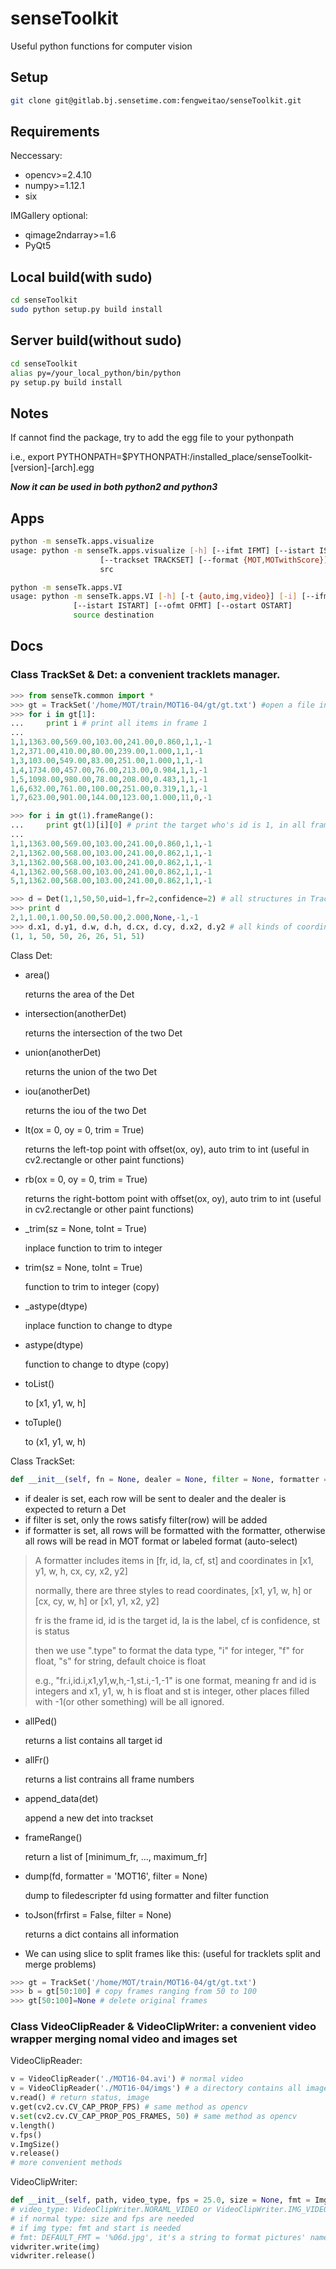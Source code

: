 # senseToolkit
Useful python functions for computer vision

## Setup
```sh
git clone git@gitlab.bj.sensetime.com:fengweitao/senseToolkit.git
```

## Requirements

Neccessary:
- opencv>=2.4.10
- numpy>=1.12.1
- six

IMGallery optional:
- qimage2ndarray>=1.6
- PyQt5

## Local build(with sudo)
```sh
cd senseToolkit
sudo python setup.py build install
```

## Server build(without sudo)
```sh
cd senseToolkit
alias py=/your_local_python/bin/python
py setup.py build install
```

## Notes
If cannot find the package, try to add the egg file to your pythonpath

i.e., export PYTHONPATH=$PYTHONPATH:/installed\_place/senseToolkit-[version]-[arch].egg

***Now it can be used in both python2 and python3***

## Apps
```sh
python -m senseTk.apps.visualize
usage: python -m senseTk.apps.visualize [-h] [--ifmt IFMT] [--istart ISTART]
                    [--trackset TRACKSET] [--format {MOT,MOTwithScore}]
                    src

python -m senseTk.apps.VI
usage: python -m senseTk.apps.VI [-h] [-t {auto,img,video}] [-i] [--ifmt IFMT] 
			  [--istart ISTART] [--ofmt OFMT] [--ostart OSTART]
              source destination
```

## Docs

### Class TrackSet & Det: a convenient tracklets manager.

```python
>>> from senseTk.common import *
>>> gt = TrackSet('/home/MOT/train/MOT16-04/gt/gt.txt') #open a file in MOT format
>>> for i in gt[1]:
...     print i # print all items in frame 1
... 
1,1,1363.00,569.00,103.00,241.00,0.860,1,1,-1
1,2,371.00,410.00,80.00,239.00,1.000,1,1,-1
1,3,103.00,549.00,83.00,251.00,1.000,1,1,-1
1,4,1734.00,457.00,76.00,213.00,0.984,1,1,-1
1,5,1098.00,980.00,78.00,208.00,0.483,1,1,-1
1,6,632.00,761.00,100.00,251.00,0.319,1,1,-1
1,7,623.00,901.00,144.00,123.00,1.000,11,0,-1

>>> for i in gt(1).frameRange():           
...     print gt(1)[i][0] # print the target who's id is 1, in all frames
... 
1,1,1363.00,569.00,103.00,241.00,0.860,1,1,-1
2,1,1362.00,568.00,103.00,241.00,0.862,1,1,-1
3,1,1362.00,568.00,103.00,241.00,0.862,1,1,-1
4,1,1362.00,568.00,103.00,241.00,0.862,1,1,-1
5,1,1362.00,568.00,103.00,241.00,0.862,1,1,-1

>>> d = Det(1,1,50,50,uid=1,fr=2,confidence=2) # all structures in TrackSet in Det
>>> print d
2,1,1.00,1.00,50.00,50.00,2.000,None,-1,-1
>>> d.x1, d.y1, d.w, d.h, d.cx, d.cy, d.x2, d.y2 # all kinds of coordinates
(1, 1, 50, 50, 26, 26, 51, 51)


```

Class Det:

- area()

  returns the area of the Det

- intersection(anotherDet)

  returns the intersection of the two Det

- union(anotherDet)

  returns the union of the two Det

- iou(anotherDet)

  returns the iou of the two Det

- lt(ox = 0, oy = 0, trim = True)

  returns the left-top point with offset(ox, oy), auto trim to int (useful in cv2.rectangle or other paint functions)

- rb(ox = 0, oy = 0, trim = True)

  returns the right-bottom point with offset(ox, oy), auto trim to int (useful in cv2.rectangle or other paint functions)

- _trim(sz = None, toInt = True)

  inplace function to trim to integer

- trim(sz = None, toInt = True)

  function to trim to integer (copy)

- _astype(dtype)

  inplace function to change to dtype

- astype(dtype)

  function to change to dtype (copy)

- toList()

  to [x1, y1, w, h]

- toTuple()

  to (x1, y1, w, h)

Class TrackSet:
```python
def __init__(self, fn = None, dealer = None, filter = None, formatter = None):
```
- if dealer is set, each row will be sent to dealer and the dealer is expected to return a Det
- if filter is set, only the rows satisfy filter(row) will be added
- if formatter is set, all rows will be formatted with the formatter, otherwise all rows will be read in MOT format or labeled format (auto-select)
> A formatter includes items in [fr, id, la, cf, st] and coordinates in [x1, y1, w, h, cx, cy, x2, y2]
>
> normally, there are three styles to read coordinates, [x1, y1, w, h] or [cx, cy, w, h] or [x1, y1, x2, y2]
>
> fr is the frame id, id is the target id, la is the label, cf is confidence, st is status
>
> then we use ".type" to format the data type, "i" for integer, "f" for float, "s" for string, default choice is float
>
> e.g., "fr.i,id.i,x1,y1,w,h,-1,st.i,-1,-1" is one format, meaning fr and id is integers and x1, y1, w, h is float and st is integer, other places filled with -1(or other something) will be all ignored.

- allPed()

  returns a list contains all target id

- allFr()

  returns a list contrains all frame numbers

- append\_data(det)

  append a new det into trackset

- frameRange()

  return a list of [minimum\_fr, ..., maximum\_fr]

- dump(fd, formatter = 'MOT16', filter = None)

  dump to filedescripter fd using formatter and filter function

- toJson(frfirst = False, filter = None)

  returns a dict contains all information

- We can using slice to split frames like this: (useful for tracklets split and merge problems)

```python
>>> gt = TrackSet('/home/MOT/train/MOT16-04/gt/gt.txt')
>>> b = gt[50:100] # copy frames ranging from 50 to 100
>>> gt[50:100]=None # delete original frames

```

### Class VideoClipReader & VideoClipWriter: a convenient video wrapper merging nomal video and images set

VideoClipReader:

```python
v = VideoClipReader('./MOT16-04.avi') # normal video
v = VideoClipReader('./MOT16-04/imgs') # a directory contains all images of a video
v.read() # return status, image
v.get(cv2.cv.CV_CAP_PROP_FPS) # same method as opencv
v.set(cv2.cv.CV_CAP_PROP_POS_FRAMES, 50) # same method as opencv
v.length()
v.fps()
v.ImgSize()
v.release()
# more convenient methods
```

VideoClipWriter:

```python
def __init__(self, path, video_type, fps = 25.0, size = None, fmt = ImgVideoCapture.DEFAULT_FMT, start = 1):
# video_type: VideoClipWriter.NORAML_VIDEO or VideoClipWriter.IMG_VIDEO
# if normal type: size and fps are needed
# if img type: fmt and start is needed
# fmt: DEFAULT_FMT = '%06d.jpg', it's a string to format pictures' names, start is offset
vidwriter.write(img)
vidwriter.release()
```

